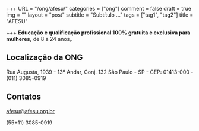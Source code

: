 +++
URL = "/ong/afesu/"
categories = ["ong"]
comment = false
draft = true
img = ""
layout = "post"
subtitle = "Subtítulo ..."
tags = ["tag1", "tag2"]
title = "AFESU"

+++
**Educação e qualificação profissional 100% gratuita e exclusiva para mulheres,** de 8 a 24 anos,.

## Localização da ONG

Rua Augusta, 1939 - 13º Andar, Conj. 132
São Paulo - SP - CEP: 01413-000 - (011) 3085-0919

## Contatos

afesu@afesu.org.br 

(55+11) 3085-0919